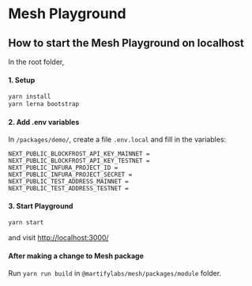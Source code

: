 # Mesh Playground

## How to start the Mesh Playground on localhost

In the root folder, 

#### 1. Setup 
```sh
yarn install
yarn lerna bootstrap
```

#### 2. Add .env variables
In `/packages/demo/`, create a file `.env.local` and fill in the variables:

```
NEXT_PUBLIC_BLOCKFROST_API_KEY_MAINNET = 
NEXT_PUBLIC_BLOCKFROST_API_KEY_TESTNET = 
NEXT_PUBLIC_INFURA_PROJECT_ID = 
NEXT_PUBLIC_INFURA_PROJECT_SECRET = 
NEXT_PUBLIC_TEST_ADDRESS_MAINNET = 
NEXT_PUBLIC_TEST_ADDRESS_TESTNET = 
```

#### 3. Start Playground
```sh
yarn start
```
and visit [http://localhost:3000/](http://localhost:3000/)

#### After making a change to Mesh package
Run `yarn run build` in `@martifylabs/mesh/packages/module` folder.
